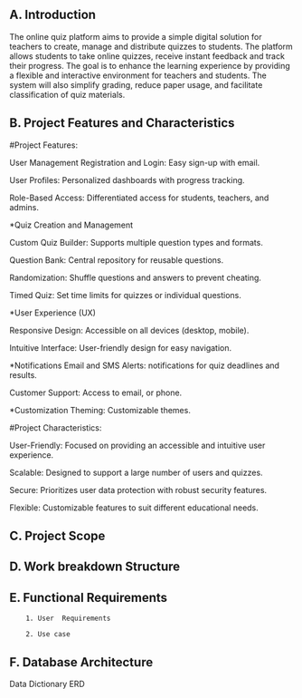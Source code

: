 ## A. Introduction
The online quiz platform aims to provide a simple digital solution for teachers to create, manage and distribute quizzes to students. The platform allows students to take online quizzes, receive instant feedback and track their progress. The goal is to enhance the learning experience by providing a flexible and interactive environment for teachers and students. The system will also simplify grading, reduce paper usage, and facilitate classification of quiz materials.

## B. Project Features and Characteristics

#Project Features:

User Management
Registration and Login: Easy sign-up with email.

User Profiles: Personalized dashboards with progress tracking.

Role-Based Access: Differentiated access for students, teachers, and admins.

*Quiz Creation and Management

Custom Quiz Builder: Supports multiple question types and formats.

Question Bank: Central repository for reusable questions.

Randomization: Shuffle questions and answers to prevent cheating.

Timed Quiz: Set time limits for quizzes or individual questions.

*User Experience (UX)

Responsive Design: Accessible on all devices (desktop, mobile).

Intuitive Interface: User-friendly design for easy navigation.

*Notifications
Email and SMS Alerts: notifications for quiz deadlines and results.

Customer Support: Access to email, or phone.

*Customization
Theming: Customizable themes.


#Project Characteristics:

User-Friendly: Focused on providing an accessible and intuitive user experience.

Scalable: Designed to support a large number of users and quizzes.

Secure: Prioritizes user data protection with robust security features.

Flexible: Customizable features to suit different educational needs.




## C. Project Scope

## D. Work breakdown Structure

## E. Functional Requirements

        1. User  Requirements

        2. Use case

## F. Database Architecture

Data Dictionary
 ERD
 
